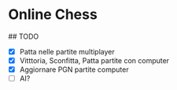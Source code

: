 # Online Chess

## TODO

- [x] Patta nelle partite multiplayer
- [x] Vitttoria, Sconfitta, Patta partite con computer
- [x] Aggiornare PGN partite computer
- [ ] AI?